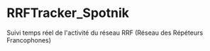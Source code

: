 # RRFTracker_Spotnik
Suivi temps réel de l'activité du réseau RRF (Réseau des Répéteurs Francophones)
